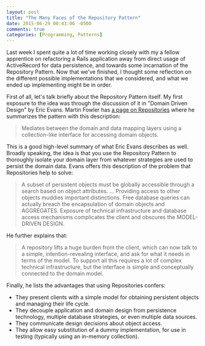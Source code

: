 ```yaml
---
layout: post
title: "The Many Faces of the Repository Pattern"
date: 2015-06-29 00:43:06 -0500
comments: true
categories: [Programming, Patterns]
---
```


Last week I spent quite a lot of time working closely with my a fellow
apprentice on refactoring a Rails application away from direct usage
of ActiveRecord for data persistence, and towards some incarnation of
the Repository Pattern. Now that we've finished, I thought some
reflection on the different possible implementations that we
considered, and what we ended up implementing might be in order.

<!--more-->

First of all, let's talk briefly about the Repository Pattern
itself. My first exposure to the idea was through the discussion of it
in "Domain Driven Design" by Eric Evans. Martin Fowler has
[a page on Repositories][fowler-repo] where he summarizes the pattern
with this description:

> Mediates between the domain and data mapping layers using a
> collection-like interface for accessing domain objects.

[fowler-repo]: http://martinfowler.com/eaaCatalog/repository.html

This is a good high-level summary of what Eric Evans describes as
well. Broadly speaking, the idea is that you use the Repository
Pattern to thoroughly isolate your domain layer from whatever
strategies are used to persist the domain data. Evans offers this
description of the problem that Repositories help to solve:

> A subset of persistent objects must be globally accessible through a
> search based on object attributes. ... Providing access to other
> objects muddies important distinctions. Free database queries can
> actually breach the encapsulation of domain objects and
> AGGREGATES. Exposure of technical infrastructure and database access
> mechanisms complicates the client and obscures the MODEL-DRIVEN
> DESIGN.

He further explains that:

> A repository lifts a huge burden from the client, which can now talk
> to a simple, intention-revealing interface, and ask for what it
> needs in terms of the model. To support all this requires a lot of
> complex technical infrastructure, but the interface is simple and
> conceptually connected to the domain model.

Finally, he lists the advantages that using Repositories confers:

- They present clients with a simple model for obtaining persistent
  objects and managing their life cycle.
- They decouple application and domain design from persistence
  technology, multiple database strategies, or even multiple data
  sources.
- They communicate design decisions about object access.
- They allow easy substitution of a dummy implementation, for use in
  testing (typically using an in-memory collection).
